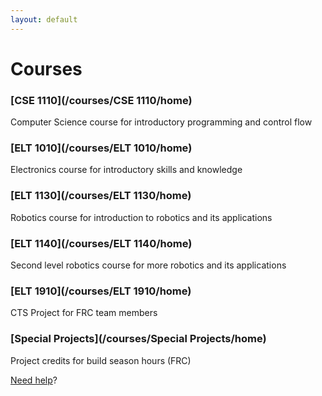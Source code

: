 ```yaml
---
layout: default
---
```


# Courses

### [CSE 1110](/courses/CSE 1110/home)
Computer Science course for introductory programming and control flow

### [ELT 1010](/courses/ELT 1010/home)
Electronics course for introductory skills and knowledge

### [ELT 1130](/courses/ELT 1130/home)
Robotics course for introduction to robotics and its applications

### [ELT 1140](/courses/ELT 1140/home)
Second level robotics course for more robotics and its applications

### [ELT 1910](/courses/ELT 1910/home)
CTS Project for FRC team members

### [Special Projects](/courses/Special Projects/home)
Project credits for build season hours (FRC)



[Need help](help)?

